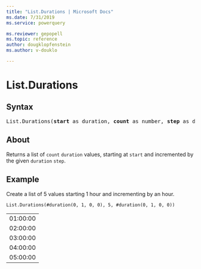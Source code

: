 ```yaml
---
title: "List.Durations | Microsoft Docs"
ms.date: 7/31/2019
ms.service: powerquery

ms.reviewer: gepopell
ms.topic: reference
author: dougklopfenstein
ms.author: v-douklo

---
```

# List.Durations

## Syntax

<pre>
List.Durations(<b>start</b> as duration, <b>count</b> as number, <b>step</b> as duration) as list
</pre>

## About
Returns a list of `count` `duration` values, starting at `start` and incremented by the given `duration` `step`.

## Example
Create a list of 5 values starting 1 hour and incrementing by an hour.

```powerquery-m
List.Durations(#duration(0, 1, 0, 0), 5, #duration(0, 1, 0, 0))
```

<table> <tr><td>01:00:00</td></tr> <tr><td>02:00:00</td></tr> <tr><td>03:00:00</td></tr> <tr><td>04:00:00</td></tr> <tr><td>05:00:00</td></tr> </table>
